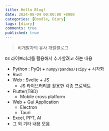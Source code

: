 ```yaml
---
title: Hello Blog!
date: 2024-08-04 00:00:00 +0000
categories: [Doodle, Diary]
tags: [diary]
comments: true 
published: true
---
```


> 비개발자의 유사 개발블로그

`D3` 라이브러리를 활용해서 추가할려고 하는 내용
- Python : PyQt + `numpy/pandas/scipy` + 시각화
- Rust
- Web : Svelte + JS
	- JS 라이브러리를 활용한 각종 프로젝트
- Flutter(TBD)
	- Mobile cross platform
- Web + Gui Application
	- Electron
	- Tauri
- Excel, PPT, AI
- 그 외 기타 내용 모음